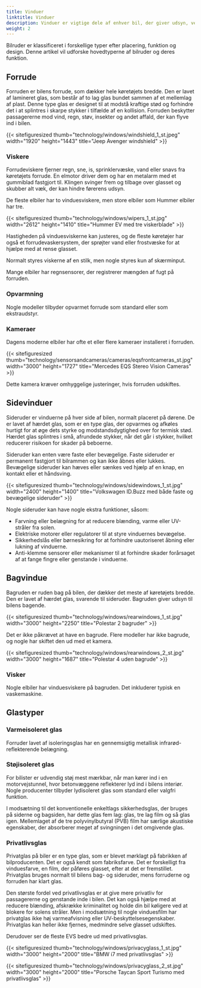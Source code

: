 ```yaml
---
title: Vinduer
linktitle: Vinduer
description: Vinduer er vigtige dele af enhver bil, der giver udsyn, ventilation, beskyttelse og komfort for føreren og passagererne.
weight: 2
---
```

<!-- markdownlint-disable MD033 -->
Bilruder er klassificeret i forskellige typer efter placering, funktion og design. Denne artikel vil udforske hovedtyperne af bilruder og deres funktion.

## Forrude

Forruden er bilens forrude, som dækker hele køretøjets bredde. Den er lavet af lamineret glas, som består af to lag glas bundet sammen af ​​et mellemlag af plast. Denne type glas er designet til at modstå kraftige stød og forhindre det i at splintres i skarpe stykker i tilfælde af en kollision. Forruden beskytter passagererne mod vind, regn, støv, insekter og andet affald, der kan flyve ind i bilen.

{{< sitefiguresized thumb="technology/windows/windshield_1_st.jpeg" width="1920" height="1443" title="Jeep Avenger windshield" >}}

### Viskere

Forrudeviskere fjerner regn, sne, is, sprinklervæske, vand eller snavs fra køretøjets forrude. En elmotor driver dem og har en metalarm med et gummiblad fastgjort til. Klingen svinger frem og tilbage over glasset og skubber alt væk, der kan hindre førerens udsyn.

De fleste elbiler har to vinduesviskere, men store elbiler som Hummer elbiler har tre.

{{< sitefiguresized thumb="technology/windows/wipers_1_st.jpg" width="2612" height="1410" title="Hummer EV med tre viskerblade" >}}

Hastigheden på vinduesviskerne kan justeres, og de fleste køretøjer har også et forrudevaskersystem, der sprøjter vand eller frostvæske for at hjælpe med at rense glasset.

Normalt styres viskerne af en stilk, men nogle styres kun af skærminput.

Mange elbiler har regnsensorer, der registrerer mængden af ​​fugt på forruden.

### Opvarmning

Nogle modeller tilbyder opvarmet forrude som standard eller som ekstraudstyr.

### Kameraer

Dagens moderne elbiler har ofte et eller flere kameraer installeret i forruden.

{{< sitefiguresized thumb="technology/sensorsandcameras/cameras/eqsfrontcameras_st.jpg" width="3000" height="1727" title="Mercedes EQS Stereo Vision Cameras" >}}

Dette kamera kræver omhyggelige justeringer, hvis forruden udskiftes.

## Sidevinduer

Sideruder er vinduerne på hver side af bilen, normalt placeret på dørene. De er lavet af hærdet glas, som er en type glas, der opvarmes og afkøles hurtigt for at øge dets styrke og modstandsdygtighed over for termisk stød. Hærdet glas splintres i små, afrundede stykker, når det går i stykker, hvilket reducerer risikoen for skader på beboerne.

Sideruder kan enten være faste eller bevægelige. Faste sideruder er permanent fastgjort til bilrammen og kan ikke åbnes eller lukkes. Bevægelige sideruder kan hæves eller sænkes ved hjælp af en knap, en kontakt eller et håndsving.

{{< sitefiguresized thumb="technology/windows/sidewindows_1_st.jpg" width="2400" height="1400" title="Volkswagen ID.Buzz med både faste og bevægelige sideruder" >}}

Nogle sideruder kan have nogle ekstra funktioner, såsom:

- Farvning eller belægning for at reducere blænding, varme eller UV-stråler fra solen.
- Elektriske motorer eller regulatorer til at styre vinduernes bevægelse.
- Sikkerhedslås eller børnesikring for at forhindre uautoriseret åbning eller lukning af vinduerne.
- Anti-klemme sensorer eller mekanismer til at forhindre skader forårsaget af at fange fingre eller genstande i vinduerne.

## Bagvindue

Bagruden er ruden bag på bilen, der dækker det meste af køretøjets bredde. Den er lavet af hærdet glas, svarende til sideruder. Bagruden giver udsyn til bilens bagende.

{{< sitefiguresized thumb="technology/windows/rearwindows_1_st.jpg" width="3000" height="2250" title="Polestar 2 bagruder" >}}

Det er ikke påkrævet at have en bagrude. Flere modeller har ikke bagrude, og nogle har skiftet den ud med et kamera.

{{< sitefiguresized thumb="technology/windows/rearwindows_2_st.jpg" width="3000" height="1687" title="Polestar 4 uden bagrude" >}}

### Visker

Nogle elbiler har vinduesviskere på bagruden. Det inkluderer typisk en vaskemaskine.

## Glastyper
### Varmeisoleret glas

Forruder lavet af isoleringsglas har en gennemsigtig metallisk infrarød-reflekterende belægning.

### Støjisoleret glas

For bilister er udvendig støj mest mærkbar, når man kører ind i en motorvejstunnel, hvor betonvæggene reflekterer lyd ind i bilens interiør.
Nogle producenter tilbyder lydisoleret glas som standard eller valgfri funktion.

I modsætning til det konventionelle enkeltlags sikkerhedsglas, der bruges på siderne og bagsiden, har dette glas fem lag: glas, tre lag film og så glas igen. Mellemlaget af de tre polyvinylbutyral (PVB) film har særlige akustiske egenskaber, der absorberer meget af svingningen i det omgivende glas.

### Privatlivsglas

Privatglas på biler er en type glas, som er blevet mørklagt på fabrikken af ​​bilproducenten. Det er også kendt som fabriksfarve. Det er forskelligt fra vinduesfarve, en film, der påføres glasset, efter at det er fremstillet. Privatglas bruges normalt til bilens bag- og sideruder, mens forruderne og forruden har klart glas.

Den største fordel ved privatlivsglas er at give mere privatliv for passagererne og genstande inde i bilen. Det kan også hjælpe med at reducere blænding, afskrække kriminalitet og holde din bil køligere ved at blokere for solens stråler. Men i modsætning til nogle vinduesfilm har privatglas ikke høj varmeafvisning eller UV-beskyttelsesegenskaber. Privatglas kan heller ikke fjernes, medmindre selve glasset udskiftes.

Derudover ser de fleste EVS bedre ud med privatlivsglas.

{{< sitefiguresized thumb="technology/windows/privacyglass_1_st.jpg" width="3000" height="2000" title="BMW i7 med privatlivsglas" >}}

{{< sitefiguresized thumb="technology/windows/privacyglass_2_st.jpg" width="3000" height="2000" title="Porsche Taycan Sport Turismo med privatlivsglas" >}}